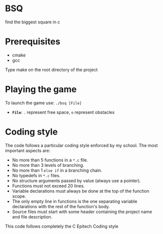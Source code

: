 # BSQ
find the biggest square in c

# Prerequisites
* cmake
* gcc

Type make on the root directory of the project
# Playing the game
To launch the game use: ``./bsq [File]``
* **``File``**: ``.`` represent free space, ``o`` represent obstacles
# Coding style
The code follows a particular coding style enforced by my school. The most important aspects are:
* No more than 5 functions in a ``*.c`` file.
* No more than 3 levels of branching.
* No more than 1 ``else if`` in a branching chain.
* No typedefs in ``*.c`` files.
* No structure arguments passed by value (always use a pointer).
* Functions must not exceed 20 lines.
* Variable declarations must always be done at the top of the function scope.
* The only empty line in functions is the one separating variable declarations with the rest of the function's body.
* Source files must start with some header containing the project name and file description.

This code follows completely the C Epitech Coding style
